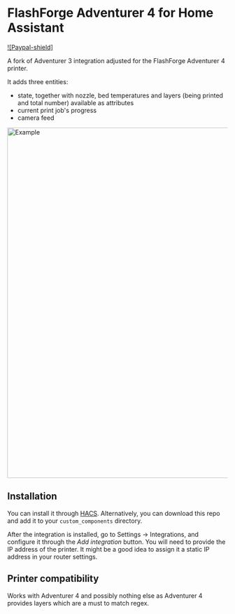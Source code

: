 # FlashForge Adventurer 4 for Home Assistant
[![Paypal-shield]](https://www.paypal.com/donate/?business=UZ6F4WY9P5MFY&no_recurring=0&item_name=Please+donate+if+you+like+my+work.&currency_code=AUD)

A fork of Adventurer 3 integration adjusted for the FlashForge Adventurer 4 printer.

It adds three entities:

- state, together with nozzle, bed temperatures and layers (being printed and total number) available as attributes
- current print job's progress
- camera feed
<img src="https://raw.githubusercontent.com/darek-margas/hass-flashforge-adventurer-4/master/Adventurer-example-1.PNG" alt="Example" width="800"/>

## Installation

You can install it through [HACS](https://hacs.xyz/). Alternatively, you can
download this repo and add it to your `custom_components` directory.

After the integration is installed, go to Settings -> Integrations, and
configure it through the _Add integration_ button. You will need to provide the
IP address of the printer. It might be a good idea to assign it a static IP
address in your router settings.

## Printer compatibility
Works with Adventurer 4 and possibly nothing else as Adventurer 4 provides layers which are a must to match regex.
